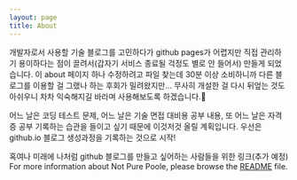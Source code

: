 ```yaml
---
layout: page
title: About
---
```



개발자로서 사용할 기술 블로그를 고민하다가 github pages가 어렵지만 직접 관리하기 용이하다는 점이 끌려서(갑자기 서비스 종료될 걱정도 별로 안 들어서) 만들게 되었습니다.
이 about 페이지 하나 수정하려고 파일 찾는데 30분 이상 소비하니까 다른 블로그를 이용할 걸 그랬나 하는 후회가 밀려왔지만... 무사히 개설한 걸 다시 뒤엎는 것도 아쉬우니 차차 익숙해지길 바라며 사용해보도록 하겠습니다.🫡

어느 날은 코딩 테스트 문제, 어느 날은 기술 면접 대비용 공부 내용, 또 어느 날은 자격증 공부
기록하는 습관을 들이고 싶기 때문에 이것저것 올릴 계획입니다. 우선은 github.io 블로그 생성과정을 기록하는 것으로 시작!

혹여나 미래에 나처럼 github 블로그를 만들고 싶어하는 사람들을 위한 링크(추가 예정)
For more information about Not Pure Poole, please browse the [README](https://github.com/vszhub/not-pure-poole) file.
